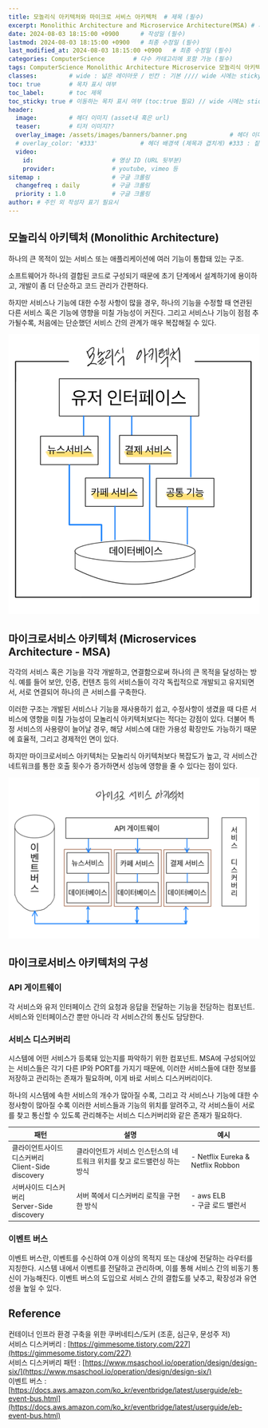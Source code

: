 ```yaml
---
title: 모놀리식 아키텍처와 마이크로 서비스 아키텍처  # 제목 (필수)
excerpt: Monolithic Architecture and Microservice Architecture(MSA) # 서브 타이틀이자 meta description (필수)
date: 2024-08-03 18:15:00 +0900      # 작성일 (필수)
lastmod: 2024-08-03 18:15:00 +0900   # 최종 수정일 (필수)
last_modified_at: 2024-08-03 18:15:00 +0900   # 최종 수정일 (필수)
categories: ComputerScience        # 다수 카테고리에 포함 가능 (필수)
tags: ComputerScience Monolithic Architecture Microservice 모놀리식 아키텍처 마이크로서비스 마이크로 서비스        # 태그 복수개 가능 (필수)
classes:         # wide : 넓은 레이아웃 / 빈칸 : 기본 //// wide 시에는 sticky toc 불가
toc: true        # 목차 표시 여부
toc_label:       # toc 제목
toc_sticky: true # 이동하는 목차 표시 여부 (toc:true 필요) // wide 시에는 sticky toc 불가
header: 
  image:         # 헤더 이미지 (asset내 혹은 url)
  teaser:        # 티저 이미지??
  overlay_image: /assets/images/banners/banner.png            # 헤더 이미지 (제목과 겹치게)
  # overlay_color: '#333'            # 헤더 배경색 (제목과 겹치게) #333 : 짙은 회색 (필수)
  video:
    id:                      # 영상 ID (URL 뒷부분)
    provider:                # youtube, vimeo 등
sitemap :                    # 구글 크롤링
  changefreq : daily         # 구글 크롤링
  priority : 1.0             # 구글 크롤링
author: # 주인 외 작성자 표기 필요시
---
```

<!--postNo: 20240803_001-->  

## 모놀리식 아키텍처 (Monolithic Architecture)  

하나의 큰 목적이 있는 서비스 또는 애플리케이션에 여러 기능이 통합돼 있는 구조.  

소프트웨어가 하나의 결합된 코드로 구성되기 때문에 초기 단계에서 설계하기에 용이하고, 개발이 좀 더 단순하고 코드 관리가 간편하다.  

하지만 서비스나 기능에 대한 수정 사항이 많을 경우, 하나의 기능을 수정할 때 연관된 다른 서비스 혹은 기능에 영향을 미칠 가능성이 커진다. 그리고 서비스나 기능이 점점 추가될수록, 처음에는 단순했던 서비스 간의 관계가 매우 복잡해질 수 있다.  

![](/assets/images/20240803_001_001.jpg)  


## 마이크로서비스 아키텍처 (Microservices Architecture - MSA)  

각각의 서비스 혹은 기능을 각각 개발하고, 연결함으로써 하나의 큰 목적을 달성하는 방식. 예를 들어 보안, 인증, 컨텐츠 등의 서비스들이 각각 독립적으로 개발되고 유지되면서, 서로 연결되어 하나의 큰 서비스를 구축한다.  

이러한 구조는 개발된 서비스나 기능을 재사용하기 쉽고, 수정사항이 생겼을 때 다른 서비스에 영향을 미칠 가능성이 모놀리식 아키텍처보다는 적다는 강점이 있다. 더불어 특정 서비스의 사용량이 늘어날 경우, 해당 서비스에 대한 가용성 확장만도 가능하기 때문에 효율적, 그리고 경제적인 면이 있다.  

하지만 마이크로서비스 아키텍처는 모놀리식 아키텍처보다 복잡도가 높고, 각 서비스간 네트워크를 통한 호출 횟수가 증가하면서 성능에 영향을 줄 수 있다는 점이 있다.  

![](/assets/images/20240803_001_002.jpg)  


## 마이크로서비스 아키텍처의 구성  

### API 게이트웨이  

각 서비스와 유저 인터페이스 간의 요청과 응답을 전달하는 기능을 전담하는 컴포넌트. 서비스와 인터페이스간 뿐만 아니라 각 서비스간의 통신도 담당한다.  

### 서비스 디스커버리  

시스템에 어떤 서비스가 등록돼 있는지를 파악하기 위한 컴포넌트. MSA에 구성되어있는 서비스들은 각기 다른 IP와 PORT를 가지기 때문에, 이러한 서비스들에 대한 정보를 저장하고 관리하는 존재가 필요하며, 이게 바로 서비스 디스커버리이다.  

하나의 시스템에 속한 서비스의 개수가 많아질 수록, 그리고 각 서비스나 기능에 대한 수정사항이 많아질 수록 이러한 서비스들과 기능의 위치를 알려주고, 각 서비스들이 서로를 찾고 통신할 수 있도록 관리해주는 서비스 디스커버리와 같은 존재가 필요하다.  

|패턴|설명|예시|
|---|---|---|
|클라이언트사이드 디스커버리<br>Client-Side discovery|클라이언트가 서비스 인스턴스의 네트워크 위치를 찾고 로드밸런싱 하는 방식|- Netflix Eureka & Netflix Robbon|
|서버사이드 디스커버리<br>Server-Side discovery|서버 쪽에서 디스커버리 로직을 구현한 방식|- aws ELB<br>- 구글 로드 밸런서|


### 이벤트 버스  

이벤트 버스란, 이벤트를 수신하여 0개 이상의 목적지 또는 대상에 전달하는 라우터를 지칭한다. 시스템 내에서 이벤트를 전달하고 관리하며, 이를 통해 서비스 간의 비동기 통신이 가능해진다. 이벤트 버스의 도입으로 서비스 간의 결합도를 낮추고, 확장성과 유연성을 높일 수 있다.  


## Reference  

컨테이너 인프라 환경 구축을 위한 쿠버네티스/도커 (조훈, 심근우, 문성주 저)  
서비스 디스커버리 : [https://gimmesome.tistory.com/227](https://gimmesome.tistory.com/227)  
서비스 디스커버리 패턴 : [https://www.msaschool.io/operation/design/design-six/](https://www.msaschool.io/operation/design/design-six/)  
이벤트 버스 : [https://docs.aws.amazon.com/ko_kr/eventbridge/latest/userguide/eb-event-bus.html](https://docs.aws.amazon.com/ko_kr/eventbridge/latest/userguide/eb-event-bus.html)  
